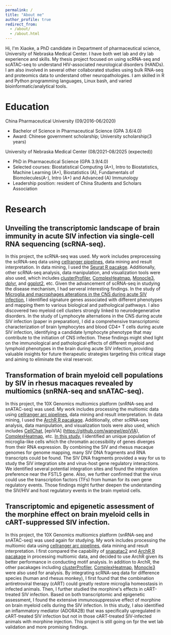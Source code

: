 ```yaml
---
permalink: /
title: "About me"
author_profile: true
redirect_from: 
  - /about/
  - /about.html
---
```


Hi, I'm Xiaoke, a PhD candidate in Department of pharmaceutical science, University of Nebraska Medical Center. I have both wet lab and dry lab experience and skills. My thesis project focused on using scRNA-seq and scATAC-seq to understand HIV-associated neurological disorders (HANDs). I am also involved in several other collaborated studies using bulk RNA-seq and proteomics data to understand other neuropathologies. I am skilled in R and Python programming languages, Linux bash, and varied bioinformatic/analytical tools.

Education
======
China Pharmaceutical University (09/2016-06/2020)
* Bachelor of Science in Pharmaceutical Science (GPA 3.6/4.0)
* Award: Chinese government scholarship; University scholarship(3 years)

University of Nebraska Medical Center (08/2021-08/2025 (expected))
* PhD in Pharmaceutical Science (GPA 3.9/4.0)
* Selected courses: Biostatistical Computing (A+), Intro to Biostatistics, Machine Learning (A+), Biostatistics (A), Fundamentals of Biomolecules(A-), Intro (A+) and Advanced (A) Immunology
* Leadership position: resident of China Students and Scholars Association

Research
======
Unveiling the transcriptomic landscape of brain immunity in acute SIV infection via single-cell RNA sequencing (scRNA-seq). 
------
In this project, the scRNA-seq was used. My work includes preprocessing the scRNA-seq data using [cellranger pipelines](https://www.10xgenomics.com/support/software/cell-ranger/latest), data mining and result interpretation. In data mining, I used the [Seurat R pacakge](https://satijalab.org/seurat/). Additionally, other scRNA-seq analysis, data manipulation, and visualization tools were also used, which includes [clusterProfiler](https://github.com/YuLab-SMU/clusterProfiler), [ComplexHeatmap](https://github.com/jokergoo/ComplexHeatmap), [Monocle3](https://cole-trapnell-lab.github.io/monocle3/), [dplyr](https://github.com/tidyverse/dplyr), and [ggplot2](https://ggplot2.tidyverse.org/), etc. Given the advancement of scRNA-seq in studying the disease mechanism, I had serveral interesting findings. In the study of [Microglia and macrophages alterations in the CNS during acute SIV infection](https://doi.org/10.1371/journal.ppat.1012168), I identified signature genes associated with different phenotypes and mapping them to various biological and pathological pathways. I also discovered two myeloid cell clusters strongly linked to neurodegenerative disorders. In the study of Lymphocyte alternations in the CNS during acute SIV infection (paper in preparation), I did a comprehensive transcriptomic characterization of brain lymphocytes and blood CD4+ T cells during acute SIV infection, identifying a candidate lymphocyte phenotype that may contribute to the initiation of CNS infection. These findings might shed light on the immunological and pathological effects of different myeloid and lymphoid phenotypes in the brain during acute SIV infection, providing valuable insights for future therapeutic strategies targeting this critical stage and aiming to eliminate the viral reservoir.

Transformation of brain myeloid cell populations by SIV in rhesus macaques revealed by multiomics (snRNA-seq and snATAC-seq).
------
In this project, the 10X Genomics multiomics platform (snRNA-seq and snATAC-seq) was used. My work includes processing the multiomic data using [cellranger arc pipelines](https://www.10xgenomics.com/support/software/cell-ranger-arc/latest), data mining and result interpretation. In data mining, I used the [ArchR R pacakage](https://www.archrproject.com/). Additionally, other scRNA-seq analysis, data manipulation, and visualization tools were also used, which includes [CellChat](https://github.com/sqjin/CellChat), [epiVIA] (https://github.com/wangwl/epiVIA), [ComplexHeatmap](https://github.com/jokergoo/ComplexHeatmap), etc. [In this study](https://doi.org/10.21203/rs.3.rs-4916594/v1), I identified an unique population of microglia-like cells which the chromatin accessibility of genes diverges from their RNA expression. By combining the SIV and rhesus macaque genomes for genome mapping, many SIV DNA fragments and RNA transcripts could be found. The SIV DNA fragments provided a way for us to study the SIV integration site and virus-host gene regulatory interactions.  We identified several potential integration sites and found the integration preference near the FSTL5 gene. Also, we further confirmed that the virus could use the transcription factors (TFs) from human for its own gene regulatory events. Those findings might further deepen the understanding the SIV/HIV and host regulatory events in the brain myeloid cells. 

Transcriptomic and epigenetic assessment of the morphine effect on brain myeloid cells in cART-suppressed SIV infection.
------
In this project, the 10X Genomics multiomics platform (snRNA-seq and snATAC-seq) was used again for studying. My work includes processing the multiomic data using [cellranger arc pipelines](https://www.10xgenomics.com/support/software/cell-ranger-arc/latest), data mining and result interpretation. I first compared the capability of [snapatac2](https://github.com/kaizhang/SnapATAC2) and [ArchR R pacakage](https://www.archrproject.com/) in processing multiomic data, and decided to use ArchR given its better performance in conducting motif analysis. In addition to ArchR, the other pacakages including [clusterProfiler](https://github.com/YuLab-SMU/clusterProfiler), [ComplexHeatmap](https://github.com/jokergoo/ComplexHeatmap), [Monocle3](https://cole-trapnell-lab.github.io/monocle3/) were also used for analysis. By integrating scRNA-seq data for difference species (human and rhesus monkey), I first found that the combination antiretroviral therapy (cART) could greatly restore microglia homeostasis in infected animals. Then, I further studied the morphine's effects in cART-treated SIV infection. Based on both transcriptomic and epigenetic assessment, I found the extensive immunosuppressive effect of morphine on brain myeloid cells during the SIV infection. In this study, I also identified an inflammatory mediator (ADORA2B) that was specifically upregulated in cART-treated SIV infection but not in those cART-treated SIV-infected animals with morphine injection. This project is still going on fpr the wet lab validation and more promising findings.